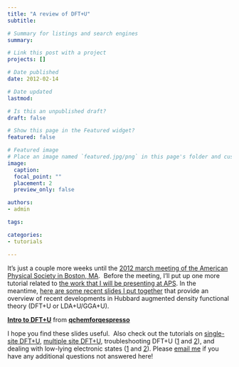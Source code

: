 ```yaml
---
title: "A review of DFT+U"
subtitle: 

# Summary for listings and search engines
summary: 

# Link this post with a project
projects: []

# Date published
date: 2012-02-14

# Date updated
lastmod: 

# Is this an unpublished draft?
draft: false

# Show this page in the Featured widget?
featured: false

# Featured image
# Place an image named `featured.jpg/png` in this page's folder and customize its options here.
image:
  caption: 
  focal_point: ""
  placement: 2
  preview_only: false

authors:
- admin

tags:

categories:
- tutorials

---
```

It’s just a couple more weeks until the [2012 march meeting of the American Physical Society in Boston, MA](http://meetings.aps.org/Meeting/MAR12/ "http://meetings.aps.org/Meeting/MAR12/").  Before the meeting, I’ll put up one more tutorial related to [the work that I will be presenting at APS](http://meetings.aps.org/Meeting/MAR12/Event/164980 "http://meetings.aps.org/Meeting/MAR12/Event/164980"). In the meantime, [here are some recent slides I put together](http://www.slideshare.net/qchemforqespresso/intro-to-dftu "http://www.slideshare.net/qchemforqespresso/intro-to-dftu") that provide an overview of recent developments in Hubbard augmented density functional theory (DFT+U or LDA+U/GGA+U).  


 


 **[Intro to DFT+U](http://www.slideshare.net/qchemforqespresso/intro-to-dftu "Intro to DFT+U ")**  from **[qchemforqespresso](http://www.slideshare.net/qchemforqespresso)**
 

I hope you find these slides useful.  Also check out the tutorials on [single-site DFT+U](calculating-hubbard-u "Calculating the Hubbard U"), [multiple site DFT+U](hubbard-u-multiple-sites "Hubbard U for multiple sites"), troubleshooting DFT+U ([1](troubleshooting-common-problems-dftu "Troubleshooting common problems with DFT+U") and [2](right-hubbard-u-any-element "The right Hubbard U for any element")), and dealing with low-lying electronic states ([1](low-lying-electronic-states "Low-lying electronic states") and [2](converging-and-comparing-multiple-electronic-states "Converging and comparing multiple electronic states")). Please [email me](mailto:hjkulik@mit.edu?subject=Questions%20about%20DFTU%20review "mailto:hjkulik@mit.edu?subject=Questions about PDOS and Lowdin tutorial") if you have any additional questions not answered here!



